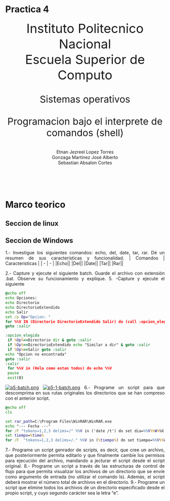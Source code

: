 <style>
    .left{text-align: left;}
    .right{text-align: right;}
    .center{text-align: center;}
    .just{text-align: justify;}
    .title{font-size: 40px;}
    .subtitle{font-size: 30px;}
</style>

# Practica 4

<div class="center title">
Instituto Politecnico Nacional
<br>
Escuela Superior de Computo
</div>
<br><br>
<div class="center subtitle">
Sistemas operativos
</div>
<br><br>
<div class="center subtitle">
Programacion bajo el interprete de comandos (shell)
</div>
<br><br>
<div class="center">
Etnan Jezreel Lopez Torres <br>
Gonzaga Martínez José Alberto <br>
Sebastian Absalon Cortes<br>
</div>

<div class="just">
<br><br><br><br>

# Marco teorico

## Seccion de linux

## Seccion de Windows
1.- Investigue los siguientes comandos: echo, del, date, tar, rar. Dé un resumen de sus características y funcionalidad.
| Comandos | Caracteristicas |
| - | - |
|Echo||
|Del||
|Date||
|Tar||
|Rar||

2.- Capture y ejecute el siguiente batch. Guarde el archivo con extensión .bat. Observe su funcionamiento y explique.
5. -Capture y ejecute el siguiente 
````bat
@echo off
echo Opciones:
echo Directorio
echo DirectorioExtendido
echo Salir
set /p Op="Opcion: "
for %%V IN (Directorio DirectorioExtendido Salir) do (call :opcion_elegida %%V)
goto :salir

:opcion_elegida
 if %Op%==Directorio dir & goto :salir
 if %Op%==DirectorioExtendido echo "Similar a dir" & goto :salir
 if %Op%==Salir goto :salir
echo "Opcion no encontrada"
goto :salir
:salir
 for %%V in (Hola como estan todos) do echo %%V
 pause
 exit(0) 
````
[![p5-batch.png](https://i.postimg.cc/pV4k5Vsg/p5-batch.png)](https://postimg.cc/YjNQJ7K3)
[![p5-1-batch.png](https://i.postimg.cc/23NSnfZ4/p5-1-batch.png)](https://postimg.cc/hQMnq6Mj)
6.- Programe un script para que descomprima en sus rutas originales los directorios que se han compreso con el anterior script.
````bat
@echo off
cls

set rar_path=C:\Program Files\WinRAR\WinRAR.exe
echo "--- Fecha ---"
for /F "tokens=1,2,3 delims=/" %%V in ('date /t') do set dia=%%V%%W%%X
set tiempo=%time%
for /F  "tokens=1,2,3 delims=/." %%V in (%tiempo%) do set tiempo=%%V%%W%%X


````
7.- Programe un script genrador de scripts, es decir, que cree un archivo, que posteriormente permita editarlo y que finalmente cambie los permisos para ejecución del archivo, mandando a jecturar el script desde el script original.
8.- Programe un script a través de las estructuras de control de flujo para que permita visualizar los archivos de un directorio que se envíe como argumento de entrada (no utilizar el comando ls). Además, el script deberá mostrar el número total de archivos en el directorio.
9.- Programe un script que elimine todos los archivos de un directorio especificado desde el propio script, y cuyo segundo carácter sea la letra “e”. 
###
